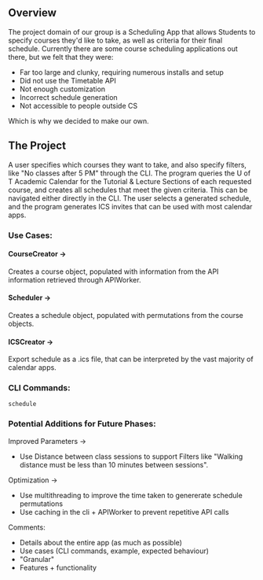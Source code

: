 ## Overview
The project domain of our group is a Scheduling App that allows Students to specify courses they'd like to take, as well as criteria for their final schedule. Currently there are some course scheduling applications out there, but we felt that they were:

- Far too large and clunky, requiring numerous installs and setup
- Did not use the Timetable API
- Not enough customization
- Incorrect schedule generation
- Not accessible to people outside CS

Which is why we decided to make our own. 

## The Project
A user specifies which courses they want to take, and also specify filters, like "No classes after 5 PM" through the CLI. The program queries the U of T Academic Calendar for the Tutorial & Lecture Sections of each requested course, and creates all schedules that meet the given criteria. This can be navigated either directly in the CLI. The user selects a generated schedule, and the program generates ICS invites that can be used with most calendar apps.

### Use Cases:

#### CourseCreator ->
Creates a course object, populated with information from the API information retrieved through APIWorker.

#### Scheduler ->
Creates a schedule object, populated with permutations from the course objects.

#### ICSCreator ->
Export schedule as a .ics file, that can be interpreted by the vast majority of calendar apps.

### CLI Commands:
```schedule```


### Potential Additions for Future Phases:

Improved Parameters ->
* Use Distance between class sessions to support Filters like "Walking distance must be less than 10 minutes between sessions".

Optimization ->
* Use multithreading to improve the time taken to genererate schedule permutations
* Use caching in the cli + APIWorker to prevent repetitive API calls

Comments:
- Details about the entire app (as much as possible)
- Use cases (CLI commands, example, expected behaviour)
- "Granular"
- Features + functionality
